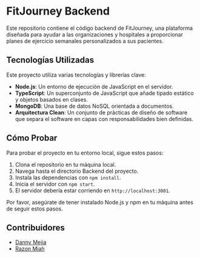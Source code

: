 # FitJourney Backend

Este repositorio contiene el código backend de FitJourney, una plataforma diseñada para ayudar a las organizaciones y hospitales a proporcionar planes de ejercicio semanales personalizados a sus pacientes.

## Tecnologías Utilizadas

Este proyecto utiliza varias tecnologías y librerías clave:

- **Node.js**: Un entorno de ejecución de JavaScript en el servidor.
- **TypeScript**: Un superconjunto de JavaScript que añade tipado estático y objetos basados en clases.
- **MongoDB**: Una base de datos NoSQL orientada a documentos.
- **Arquitectura Clean**: Un conjunto de prácticas de diseño de software que separa el software en capas con responsabilidades bien definidas.

## Cómo Probar

Para probar el proyecto en tu entorno local, sigue estos pasos:

1. Clona el repositorio en tu máquina local.
2. Navega hasta el directorio Backend del proyecto.
3. Instala las dependencias con `npm install`.
4. Inicia el servidor con `npm start`.
5. El servidor debería estar corriendo en `http://localhost:3001`.

Por favor, asegúrate de tener instalado Node.js y npm en tu máquina antes de seguir estos pasos.

## Contribuidores

- [Danny Mejia](https://github.com/xpan1c)
- [Razon Miah](https://github.com/razondpro)
